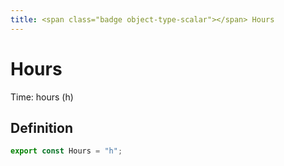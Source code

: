 ```yaml
---
title: <span class="badge object-type-scalar"></span> Hours
---
```

# <span class="badge object-type-scalar"></span> Hours

Time: hours (h)

## Definition

```typescript
export const Hours = "h";

```
